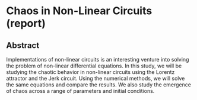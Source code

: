 # Chaos in Non-Linear Circuits (report)

## Abstract

Implementations of non-linear circuits is an interesting venture into solving the problem of non-linear differential equations. In this study, we will be studying the chaotic behavior in non-linear circuits using the Lorentz attractor and the Jerk circuit. Using the numerical methods, we will solve the same equations and compare the results. We also study the emergence of chaos across a range of parameters and initial conditions.
